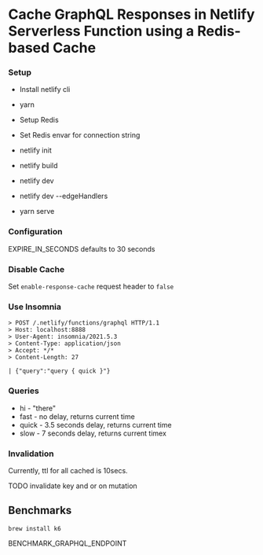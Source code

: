 # Cache GraphQL Responses in Netlify Serverless Function using a Redis-based Cache

### Setup

- Install netlify cli
- yarn
- Setup Redis
- Set Redis envar for connection string
- netlify init
- netlify build
- netlify dev
- netlify dev --edgeHandlers

- yarn serve

### Configuration

EXPIRE_IN_SECONDS defaults to 30 seconds

### Disable Cache

Set `enable-response-cache` request header to `false`

### Use Insomnia

```
> POST /.netlify/functions/graphql HTTP/1.1
> Host: localhost:8888
> User-Agent: insomnia/2021.5.3
> Content-Type: application/json
> Accept: */*
> Content-Length: 27

| {"query":"query { quick }"}
```

### Queries

- hi - "there"
- fast - no delay, returns current time
- quick - 3.5 seconds delay, returns current time
- slow - 7 seconds delay, returns current timex

### Invalidation

Currently, ttl for all cached is 10secs.

TODO invalidate key and or on mutation

## Benchmarks

```
brew install k6
```

BENCHMARK_GRAPHQL_ENDPOINT
